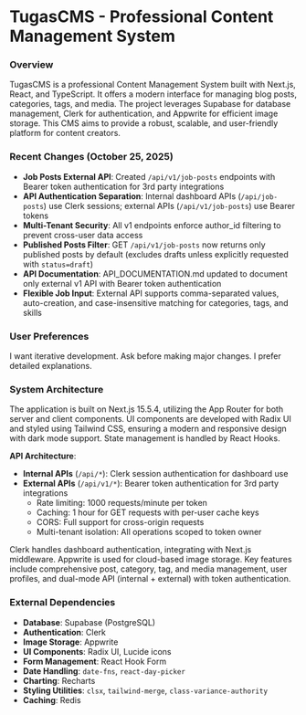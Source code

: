 # TugasCMS - Professional Content Management System

### Overview
TugasCMS is a professional Content Management System built with Next.js, React, and TypeScript. It offers a modern interface for managing blog posts, categories, tags, and media. The project leverages Supabase for database management, Clerk for authentication, and Appwrite for efficient image storage. This CMS aims to provide a robust, scalable, and user-friendly platform for content creators.

### Recent Changes (October 25, 2025)
- **Job Posts External API**: Created `/api/v1/job-posts` endpoints with Bearer token authentication for 3rd party integrations
- **API Authentication Separation**: Internal dashboard APIs (`/api/job-posts`) use Clerk sessions; external APIs (`/api/v1/job-posts`) use Bearer tokens
- **Multi-Tenant Security**: All v1 endpoints enforce author_id filtering to prevent cross-user data access
- **Published Posts Filter**: GET `/api/v1/job-posts` now returns only published posts by default (excludes drafts unless explicitly requested with `status=draft`)
- **API Documentation**: API_DOCUMENTATION.md updated to document only external v1 API with Bearer token authentication
- **Flexible Job Input**: External API supports comma-separated values, auto-creation, and case-insensitive matching for categories, tags, and skills

### User Preferences
I want iterative development. Ask before making major changes. I prefer detailed explanations.

### System Architecture
The application is built on Next.js 15.5.4, utilizing the App Router for both server and client components. UI components are developed with Radix UI and styled using Tailwind CSS, ensuring a modern and responsive design with dark mode support. State management is handled by React Hooks.

**API Architecture**:
- **Internal APIs** (`/api/*`): Clerk session authentication for dashboard use
- **External APIs** (`/api/v1/*`): Bearer token authentication for 3rd party integrations
  - Rate limiting: 1000 requests/minute per token
  - Caching: 1 hour for GET requests with per-user cache keys
  - CORS: Full support for cross-origin requests
  - Multi-tenant isolation: All operations scoped to token owner

Clerk handles dashboard authentication, integrating with Next.js middleware. Appwrite is used for cloud-based image storage. Key features include comprehensive post, category, tag, and media management, user profiles, and dual-mode API (internal + external) with token authentication.

### External Dependencies
- **Database**: Supabase (PostgreSQL)
- **Authentication**: Clerk
- **Image Storage**: Appwrite
- **UI Components**: Radix UI, Lucide icons
- **Form Management**: React Hook Form
- **Date Handling**: `date-fns`, `react-day-picker`
- **Charting**: Recharts
- **Styling Utilities**: `clsx`, `tailwind-merge`, `class-variance-authority`
- **Caching**: Redis